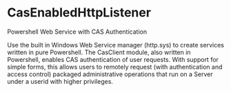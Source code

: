 # CasEnabledHttpListener
Powershell Web Service with CAS Authentication

Use the built in Windows Web Service manager (http.sys) to create services written in pure Powershell. The CasClient module, also written in Powershell, enables CAS authentication of user requests. With support for simple forms, this allows users to remotely request (with authentication and access control) packaged administrative operations that run on a Server under a userid with higher privileges.
